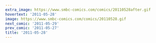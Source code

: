 ```yaml
---
extra_image: https://www.smbc-comics.com/comics/20110528after.gif
hovertext: '2011-05-28'
image: https://www.smbc-comics.com/comics/20110528.gif
next_comic: '2011-05-29'
prev_comic: '2011-05-27'
title: '2011-05-28'
---
```


